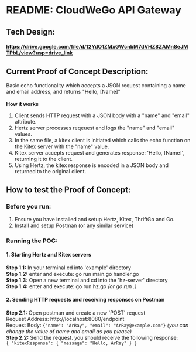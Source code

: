 # README: CloudWeGo API Gateway
## Tech Design:
#### https://drive.google.com/file/d/12YdO1ZMxGWcnbM7dVHZ8ZAMn8eJMTPbL/view?usp=drive_link 

## Current Proof of Concept Description: <br>
Basic echo functionality which accepts a JSON request containing a name and email address, and returns "Hello, [Name]" <br> <br>
**How it works** <br>
1. Client sends HTTP request with a JSON body with a "name" and "email" attribute. <br>
2. Hertz server processes reqeuest and logs the "name" and "email" values. <br>
3. In the same file, a kitex client is initiated which calls the echo function on the Kitex server with the "name" value. <br>
4. Kitex server accepts request and generates response: 'Hello, [Name]', returning it to the client. <br>
5. Using Hertz, the kitex response is encoded in a JSON body and returned to the original client. <br>

## How to test the Proof of Concept:

### Before you run:
1. Ensure you have installed and setup Hertz, Kitex, ThriftGo and Go. <br>
2. Install and setup Postman (or any similar service)

### Running the POC:

#### 1. Starting Hertz and Kitex servers
**Step 1.1:** In your terminal cd into 'example' directory<br>
**Step 1.2:** enter and execute: go run main.go handler.go<br>
**Step 1.3:** Open a new terminal and cd into the 'hz-server' directory<br>
**Step 1.4:** enter and execute: go run hz.go _(or go run .)_ <br>

#### 2. Sending HTTP requests and receiving responses on Postman
**Step 2.1:** Open postman and create a new 'POST' request<br>
              Request Address: http://localhost:8080/endpoint <br>
              Request Body: ```{"name": "ArRay", "email": "ArRay@example.com"}``` _(you can change the value of name and email as you please)_ <br>
**Step 2.2:** Send the request. you should receive the following response:<br>
              ```
                {
                    "kitexResponse": {
                        "message": "Hello, ArRay"
                    }
                }
              ```

